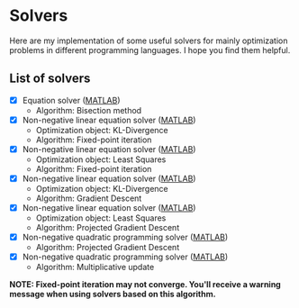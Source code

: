 # Solvers

Here are my implementation of some useful solvers for mainly optimization problems in different programming languages. I hope you find them helpful.

## List of solvers

- [x] Equation solver ([MATLAB](./MATLAB/bisection_fsolve.m))
    - Algorithm: Bisection method
- [x] Non-negative linear equation solver ([MATLAB](./MATLAB/fpi_kldivergence.m))
    - Optimization object: KL-Divergence
    - Algorithm: Fixed-point iteration
- [x] Non-negative linear equation solver ([MATLAB](./MATLAB/fpi_lsqnonneg.m))
    - Optimization object: Least Squares
    - Algorithm: Fixed-point iteration
- [x] Non-negative linear equation solver ([MATLAB](./MATLAB/gd_kldivergence.m))
    - Optimization object: KL-Divergence
    - Algorithm: Gradient Descent
- [x] Non-negative linear equation solver ([MATLAB](./MATLAB/pgd_lsqnonneg.m))
    - Optimization object: Least Squares
    - Algorithm: Projected Gradient Descent
- [x] Non-negative quadratic programming solver ([MATLAB](./MATLAB/pgd_quadprog.m))
    - Algorithm: Projected Gradient Descent
- [x] Non-negative quadratic programming solver ([MATLAB](./MATLAB/multipupd_quadprognonneg.m))
    - Algorithm: Multiplicative update

**NOTE: Fixed-point iteration may not converge. You'll receive a warning message when using solvers based on this algorithm.**